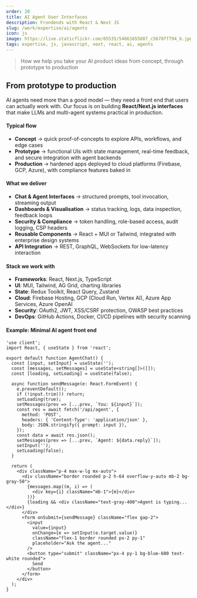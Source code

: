 ```yaml
---
order: 20
title: AI Agent User Interfaces
description: Frondends with React & Next JS
slug: /work/expertise/ai/agents
icon: js
image: https://live.staticflickr.com/65535/54661655887_c5678ff794_b.jpg
tags: expertise, js, javascript, next, react, ai, agents
---
```


> How we help you take your AI product ideas from concept, through prototype to production  

## From prototype to production  

AI agents need more than a good model — they need a front end that users can actually work with. Our focus is on building **React/Next.js interfaces** that make LLMs and multi-agent systems practical in production.  

#### Typical flow  

- **Concept** → quick proof-of-concepts to explore APIs, workflows, and edge cases  
- **Prototype** → functional UIs with state management, real-time feedback, and secure integration with agent backends  
- **Production** → hardened apps deployed to cloud platforms (Firebase, GCP, Azure), with compliance features baked in  

#### What we deliver  

- **Chat & Agent Interfaces** → structured prompts, tool invocation, streaming output  
- **Dashboards & Visualisation** → status tracking, logs, data inspection, feedback loops  
- **Security & Compliance** → token handling, role-based access, audit logging, CSP headers  
- **Reusable Components** → React + MUI or Tailwind, integrated with enterprise design systems  
- **API Integration** → REST, GraphQL, WebSockets for low-latency interaction  

#### Stack we work with  

- **Frameworks**: React, Next.js, TypeScript  
- **UI**: MUI, Tailwind, AG Grid, charting libraries  
- **State**: Redux Toolkit, React Query, Zustand  
- **Cloud**: Firebase Hosting, GCP (Cloud Run, Vertex AI), Azure App Services, Azure OpenAI  
- **Security**: OAuth2, JWT, XSS/CSRF protection, OWASP best practices  
- **DevOps**: GitHub Actions, Docker, CI/CD pipelines with security scanning  

#### Example: Minimal AI agent front end  

```tsx
'use client';
import React, { useState } from 'react';

export default function AgentChat() {
  const [input, setInput] = useState('');
  const [messages, setMessages] = useState<string[]>([]);
  const [loading, setLoading] = useState(false);

  async function sendMessage(e: React.FormEvent) {
    e.preventDefault();
    if (!input.trim()) return;
    setLoading(true);
    setMessages(prev => [...prev, `You: ${input}`]);
    const res = await fetch('/api/agent', {
      method: 'POST',
      headers: { 'Content-Type': 'application/json' },
      body: JSON.stringify({ prompt: input }),
    });
    const data = await res.json();
    setMessages(prev => [...prev, `Agent: ${data.reply}`]);
    setInput('');
    setLoading(false);
  }

  return (
    <div className="p-4 max-w-lg mx-auto">
      <div className="border rounded p-2 h-64 overflow-y-auto mb-2 bg-gray-50">
        {messages.map((m, i) => (
          <div key={i} className="mb-1">{m}</div>
        ))}
        {loading && <div className="text-gray-400">Agent is typing...</div>}
      </div>
      <form onSubmit={sendMessage} className="flex gap-2">
        <input
          value={input}
          onChange={e => setInput(e.target.value)}
          className="flex-1 border rounded px-2 py-1"
          placeholder="Ask the agent..."
        />
        <button type="submit" className="px-4 py-1 bg-blue-600 text-white rounded">
          Send
        </button>
      </form>
    </div>
  );
}
```  